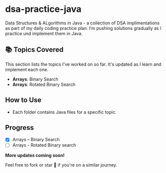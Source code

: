 # dsa-practice-java
Data Structures &amp; ALgorithms in Java - a collection of DSA implimentations as part of my daily coding practice plan. I’m pushing solutions gradually as I practice und implement them in Java.

## 📚 Topics Covered  

This section lists the topics I've worked on so far. It's updated as I learn and implement each one.

- **Arrays**: Binary Search
- **Arrays**: Rotated Binary Search

## How to Use  
- Each folder contains Java files for a specific topic.  

## Progress  
- [x] Arrays  – Binary Search
- [ ] Arrays  - Rotated Binary search 

**More updates coming soon!**  

Feel free to fork or star 🌟 if you're on a similar journey.


